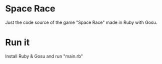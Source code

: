 # Space Race
Just the code source of the game "Space Race" made in Ruby with Gosu.

# Run it
Install Ruby & Gosu and run "main.rb"
